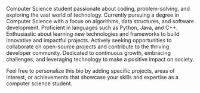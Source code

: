 Computer Science student passionate about coding, problem-solving, and exploring the vast world of technology. Currently pursuing a degree in Computer Science with a focus on algorithms, data structures, and software development. Proficient in languages such as Python, Java, and C++. Enthusiastic about learning new technologies and frameworks to build innovative and impactful projects. Actively seeking opportunities to collaborate on open-source projects and contribute to the thriving developer community. Dedicated to continuous growth, embracing challenges, and leveraging technology to make a positive impact on society.

Feel free to personalize this bio by adding specific projects, areas of interest, or achievements that showcase your skills and expertise as a computer science student.
